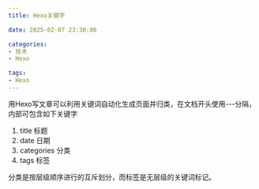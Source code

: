 ```yaml
---
title: Hexo关键字

date: 2025-02-07 23:30:00

categories:
- 技术
- Hexo

tags: 
- Hexo
---
```


用Hexo写文章可以利用关键词自动化生成页面并归类，在文档开头使用---分隔，内部可包含如下关键字

1. title 标题
2. date 日期
3. categories 分类
4. tags 标签

分类是按层级顺序进行的互斥划分，而标签是无层级的关键词标记。

